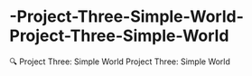 # -Project-Three-Simple-World-Project-Three-Simple-World
 🔍 Project Three: Simple World Project Three: Simple World
